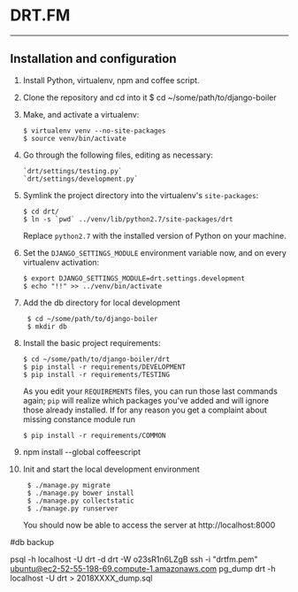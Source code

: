DRT.FM
========
--------

## Installation and configuration

1.  Install Python, virtualenv, npm and coffee script.

2. Clone the repository and cd into it
        $ cd ~/some/path/to/django-boiler

3.  Make, and activate a virtualenv:

        $ virtualenv venv --no-site-packages
        $ source venv/bin/activate

3.  Go through the following files, editing as necessary:

        `drt/settings/testing.py`
        `drt/settings/development.py`

4.  Symlink the project directory into the virtualenv's `site-packages`:

        $ cd drt/
        $ ln -s `pwd` ../venv/lib/python2.7/site-packages/drt

    Replace `python2.7` with the installed version of Python on your machine.

5.  Set the `DJANGO_SETTINGS_MODULE` environment variable now, and on every
    virtualenv activation:

        $ export DJANGO_SETTINGS_MODULE=drt.settings.development
        $ echo "!!" >> ../venv/bin/activate

6. Add the db directory for local development

        $ cd ~/some/path/to/django-boiler
        $ mkdir db

7.  Install the basic project requirements:

        $ cd ~/some/path/to/django-boiler/drt
        $ pip install -r requirements/DEVELOPMENT
        $ pip install -r requirements/TESTING        

    As you edit your `REQUIREMENTS` files, you can run those last commands again;
    `pip` will realize which packages you've added and will ignore those already
    installed. If for any reason you get a complaint about missing constance module run

        $ pip install -r requirements/COMMON
8. npm install --global coffeescript
9. Init and start the local development environment

        $ ./manage.py migrate
        $ ./manage.py bower install
        $ ./manage.py collectstatic
        $ ./manage.py runserver

    You should now be able to access the server at http://localhost:8000



#db backup

psql -h localhost -U drt -d drt -W
o23sR1n6LZgB
ssh -i "drtfm.pem" ubuntu@ec2-52-55-198-69.compute-1.amazonaws.com
pg_dump drt -h localhost -U drt > 2018XXXX_dump.sql
